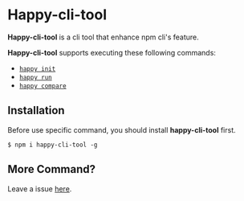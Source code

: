 # Happy-cli-tool

**Happy-cli-tool** is a cli tool that enhance npm cli's feature.

**Happy-cli-tool** supports executing these following commands:

- [`happy init`](https://github.com/buyan302/happy-init/blob/main/packages/init/README.md)
- [`happy run`](https://github.com/buyan302/happy-init/blob/main/packages/run/README.md)
- [`happy compare`](https://github.com/buyan302/happy-init/blob/main/packages/compare/README.md)

## Installation

Before use specific command, you should install **happy-cli-tool** first.

```shell
$ npm i happy-cli-tool -g
```

## More Command?

Leave a issue [here](https://github.com/buyan302/happy-init/issues).
